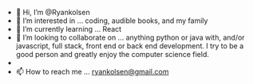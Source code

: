 - 👋 Hi, I’m @Ryankolsen
- 👀 I’m interested in ... coding, audible books, and my family
- 🌱 I’m currently learning ... React
- 💞️ I’m looking to collaborate on ... anything python or java with, and/or javascript, full stack, front end or back end development. I try to be a good person and greatly enjoy the computer science field.
- 
- 📫 How to reach me ... ryankolsen@gmail.com

<!---
Ryankolsen/Ryankolsen is a ✨ special ✨ repository because its `README.md` (this file) appears on your GitHub profile.
You can click the Preview link to take a look at your changes.
--->
